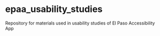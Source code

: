 # epaa_usability_studies
Repository for materials used in usability studies of El Paso Accessibility App
